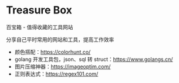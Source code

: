 # Treasure Box
 百宝箱 - 值得收藏的工具网站

分享自己平时常用的网站和工具，提高工作效率

- 颜色搭配：https://colorhunt.co/
- golang 开发工具包，json、sql 转 struct：https://www.golangs.cn/
- 图片压缩神器：https://imageoptim.com/
- 正则表达式：https://regex101.com/
